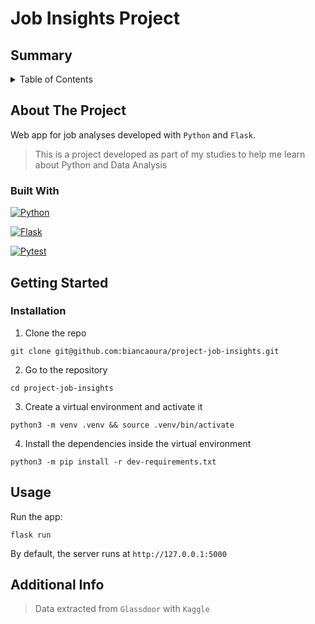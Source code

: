 # Job Insights Project

## Summary

<details>
  <summary>Table of Contents</summary>
  <ol>
    <li>
      <a href="#about-the-project">About The Project</a>
      <ul>
        <li><a href="#built-with">Built With</a></li>
      </ul>
    </li>
    <li>
      <a href="#getting-started">Getting Started</a>
      <ul>
        <li><a href="#installation">Installation</a></li>
      </ul>
    </li>
    <li><a href="#usage">Usage</a></li>
    <li><a href="#additional-info">Additional Info</a></li>
  </ol>
</details>

## About The Project

Web app for job analyses developed with `Python` and `Flask`.


> This is a project developed as part of my studies to help me learn about Python and Data Analysis

### Built With

[![Python][Python.io]][Python-url]

[![Flask][Flask.io]][Flask-url]

[![Pytest][Pytest.io]][Pytest-url]


## Getting Started

### Installation

1. Clone the repo
```
git clone git@github.com:biancaoura/project-job-insights.git
```
2. Go to the repository
```
cd project-job-insights
```
3. Create a virtual environment and activate it
```
python3 -m venv .venv && source .venv/bin/activate
```
4. Install the dependencies inside the virtual environment
```
python3 -m pip install -r dev-requirements.txt
```



## Usage


Run the app:
```
flask run
```

By default, the server runs at `http://127.0.0.1:5000`



## Additional Info

> Data extracted from `Glassdoor` with `Kaggle`

[Python.io]: https://img.shields.io/badge/python-3776AB?logo=python&logoColor=white
[Python-url]: https://www.python.org
[Flask.io]: https://img.shields.io/badge/flask-000000?logo=flask&logoColor=white
[Flask-url]: https://flask.palletsprojects.com/en/2.2.x/
[Pytest.io]: https://img.shields.io/badge/pytest-0A9EDC?logo=pytest&logoColor=white
[Pytest-url]: https://docs.pytest.org/en/7.2.x/
